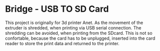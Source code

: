 # Bridge - USB TO SD Card 
This project is originally for 3d printer Anet. As the movement of the extruder
is shredded, when printing via USB serial connection. The shredding can be
avoided, when printing from the SDcard. This is not so confortable, because the
card has to be unplugged, inserted into the card reader to store the print data
and returned to the printer.
